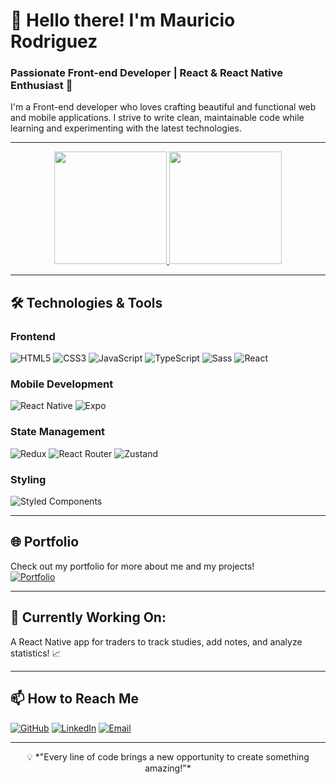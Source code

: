 # 👋 Hello there! I'm Mauricio Rodriguez
### Passionate Front-end Developer | React & React Native Enthusiast 🚀

I'm a Front-end developer who loves crafting beautiful and functional web and mobile applications. I strive to write clean, maintainable code while learning and experimenting with the latest technologies.

---

<div align="center">
  <a href="https://github.com/rodriguezmauricio">
    <img height="180em" src="https://github-readme-stats.vercel.app/api?username=rodriguezmauricio&show_icons=true&theme=radical&title_color=ffdd00&icon_color=ffdd00&include_all_commits=true&count_private=true" />
    <img height="180em" src="https://github-readme-stats.vercel.app/api/top-langs/?username=rodriguezmauricio&layout=compact&theme=radical&title_color=ffdd00" />
  </a>
</div>

---

## 🛠 Technologies & Tools
### **Frontend**
<div>
  <img src="https://img.shields.io/badge/HTML5-E34F26?style=for-the-badge&logo=html5&logoColor=white" alt="HTML5"/>
  <img src="https://img.shields.io/badge/CSS3-1572B6?style=for-the-badge&logo=css3&logoColor=white" alt="CSS3"/>
  <img src="https://img.shields.io/badge/JavaScript-F7DF1E?style=for-the-badge&logo=javascript&logoColor=black" alt="JavaScript"/>
  <img src="https://img.shields.io/badge/TypeScript-007ACC?style=for-the-badge&logo=typescript&logoColor=white" alt="TypeScript"/>
  <img src="https://img.shields.io/badge/Sass-CC6699?style=for-the-badge&logo=sass&logoColor=white" alt="Sass"/>
  <img src="https://img.shields.io/badge/React-20232A?style=for-the-badge&logo=react&logoColor=61DAFB" alt="React"/>
</div>

### **Mobile Development**
<div>
  <img src="https://img.shields.io/badge/React_Native-20232A?style=for-the-badge&logo=react&logoColor=61DAFB" alt="React Native"/>
  <img src="https://img.shields.io/badge/Expo-000020?style=for-the-badge&logo=expo&logoColor=white" alt="Expo"/>
</div>

### **State Management**
<div>
  <img src="https://img.shields.io/badge/Redux-593D88?style=for-the-badge&logo=redux&logoColor=white" alt="Redux"/>
  <img src="https://img.shields.io/badge/React_Router-CA4245?style=for-the-badge&logo=react-router&logoColor=white" alt="React Router"/>
  <img src="https://img.shields.io/badge/Zustand-435D91?style=for-the-badge&logoColor=white" alt="Zustand"/>
</div>

### **Styling**
<div>
  <img src="https://img.shields.io/badge/styled--components-DB7093?style=for-the-badge&logo=styled-components&logoColor=white" alt="Styled Components"/>
</div>

---

## 🌐 Portfolio
Check out my portfolio for more about me and my projects!  
[![Portfolio](https://img.shields.io/website?label=My%20Portfolio&style=for-the-badge&url=https://website-portfolio-mauricio-2023.vercel.app/)](https://website-portfolio-mauricio-2023.vercel.app/)

---

## 🚀 Currently Working On:
A React Native app for traders to track studies, add notes, and analyze statistics! 📈  

---

## 📫 How to Reach Me
[![GitHub](https://img.shields.io/badge/GitHub-100000?style=for-the-badge&logo=github&logoColor=white)](https://github.com/rodriguezmauricio)
[![LinkedIn](https://img.shields.io/badge/LinkedIn-0A66C2?style=for-the-badge&logo=linkedin&logoColor=white)](https://linkedin.com/in/mauricio-rodriguez)
[![Email](https://img.shields.io/badge/Email-D14836?style=for-the-badge&logo=gmail&logoColor=white)](mailto:your-email@example.com)

---

<div align="center">
  💡 *"Every line of code brings a new opportunity to create something amazing!"*
</div>
